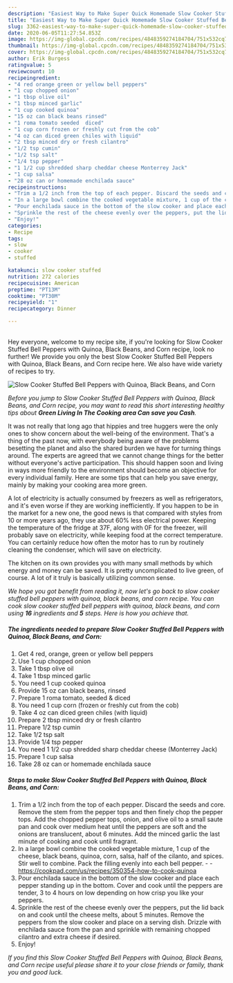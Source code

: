 ```yaml
---
description: "Easiest Way to Make Super Quick Homemade Slow Cooker Stuffed Bell Peppers with Quinoa, Black Beans, and Corn"
title: "Easiest Way to Make Super Quick Homemade Slow Cooker Stuffed Bell Peppers with Quinoa, Black Beans, and Corn"
slug: 3362-easiest-way-to-make-super-quick-homemade-slow-cooker-stuffed-bell-peppers-with-quinoa-black-beans-and-corn
date: 2020-06-05T11:27:54.853Z
image: https://img-global.cpcdn.com/recipes/4848359274184704/751x532cq70/slow-cooker-stuffed-bell-peppers-with-quinoa-black-beans-and-corn-recipe-main-photo.jpg
thumbnail: https://img-global.cpcdn.com/recipes/4848359274184704/751x532cq70/slow-cooker-stuffed-bell-peppers-with-quinoa-black-beans-and-corn-recipe-main-photo.jpg
cover: https://img-global.cpcdn.com/recipes/4848359274184704/751x532cq70/slow-cooker-stuffed-bell-peppers-with-quinoa-black-beans-and-corn-recipe-main-photo.jpg
author: Erik Burgess
ratingvalue: 5
reviewcount: 10
recipeingredient:
- "4 red orange green or yellow bell peppers"
- "1 cup chopped onion"
- "1 tbsp olive oil"
- "1 tbsp minced garlic"
- "1 cup cooked quinoa"
- "15 oz can black beans rinsed"
- "1 roma tomato seeded  diced"
- "1 cup corn frozen or freshly cut from the cob"
- "4 oz can diced green chiles with liquid"
- "2 tbsp minced dry or fresh cilantro"
- "1/2 tsp cumin"
- "1/2 tsp salt"
- "1/4 tsp pepper"
- "1 1/2 cup shredded sharp cheddar cheese Monterrey Jack"
- "1 cup salsa"
- "28 oz can or homemade enchilada sauce"
recipeinstructions:
- "Trim a 1/2 inch from the top of each pepper. Discard the seeds and core. Remove the stem from the pepper tops and then finely chop the pepper tops. Add the chopped pepper tops, onion, and olive oil to a small saute pan and cook over medium heat until the peppers are soft and the onions are translucent, about 6 minutes. Add the minced garlic the last minute of cooking and cook until fragrant."
- "In a large bowl combine the cooked vegetable mixture, 1 cup of the cheese, black beans, quinoa, corn, salsa, half of the cilanto, and spices. Stir well to combine. Pack the filling evenly into each bell pepper.  https://cookpad.com/us/recipes/350354-how-to-cook-quinoa"
- "Pour enchilada sauce in the bottom of the slow cooker and place each pepper standing up in the bottom. Cover and cook until the peppers are tender, 3 to 4 hours on low depending on how crisp you like your peppers."
- "Sprinkle the rest of the cheese evenly over the peppers, put the lid back on and cook until the cheese melts, about 5 minutes. Remove the peppers from the slow cooker and place on a serving dish. Drizzle with enchilada sauce from the pan and sprinkle with remaining chopped cilantro and extra cheese if desired."
- "Enjoy!"
categories:
- Recipe
tags:
- slow
- cooker
- stuffed

katakunci: slow cooker stuffed 
nutrition: 272 calories
recipecuisine: American
preptime: "PT13M"
cooktime: "PT30M"
recipeyield: "1"
recipecategory: Dinner

---
```

<br>
Hey everyone, welcome to my recipe site, if you're looking for Slow Cooker Stuffed Bell Peppers with Quinoa, Black Beans, and Corn recipe, look no further! We provide you only the best Slow Cooker Stuffed Bell Peppers with Quinoa, Black Beans, and Corn recipe here. We also have wide variety of recipes to try.
<br>


![Slow Cooker Stuffed Bell Peppers with Quinoa, Black Beans, and Corn](https://img-global.cpcdn.com/recipes/4848359274184704/751x532cq70/slow-cooker-stuffed-bell-peppers-with-quinoa-black-beans-and-corn-recipe-main-photo.jpg)

<i>Before you jump to Slow Cooker Stuffed Bell Peppers with Quinoa, Black Beans, and Corn recipe, you may want to read this short interesting healthy tips about 
<strong>Green Living In The Cooking area Can save you Cash</strong>.</i>
</br>

It was not really that long ago that hippies and tree huggers were the only ones to show concern about the well-being of the environment. That's a thing of the past now, with everybody being aware of the problems besetting the planet and also the shared burden we have for turning things around. The experts are agreed that we cannot change things for the better without everyone's active participation. This should happen soon and living in ways more friendly to the environment should become an objective for every individual family. Here are some tips that can help you save energy, mainly by making your cooking area more green.

A lot of electricity is actually consumed by freezers as well as refrigerators, and it's even worse if they are working inefficiently. If you happen to be in the market for a new one, the good news is that compared with styles from 10 or more years ago, they use about 60% less electrical power. Keeping the temperature of the fridge at 37F, along with 0F for the freezer, will probably save on electricity, while keeping food at the correct temperature. You can certainly reduce how often the motor has to run by routinely cleaning the condenser, which will save on electricity.

The kitchen on its own provides you with many small methods by which energy and money can be saved. It is pretty uncomplicated to live green, of course. A lot of it truly is basically utilizing common sense.


<i>We hope you got benefit from reading it, now let's go back to slow cooker stuffed bell peppers with quinoa, black beans, and corn recipe. You can cook slow cooker stuffed bell peppers with quinoa, black beans, and corn using <strong>16</strong> ingredients and <strong>5</strong> steps. Here is how you achieve that.
</i>

##### The ingredients needed to prepare Slow Cooker Stuffed Bell Peppers with Quinoa, Black Beans, and Corn:

1. Get 4 red, orange, green or yellow bell peppers
1. Use 1 cup chopped onion
1. Take 1 tbsp olive oil
1. Take 1 tbsp minced garlic
1. You need 1 cup cooked quinoa
1. Provide 15 oz can black beans, rinsed
1. Prepare 1 roma tomato, seeded &amp; diced
1. You need 1 cup corn (frozen or freshly cut from the cob)
1. Take 4 oz can diced green chiles (with liquid)
1. Prepare 2 tbsp minced dry or fresh cilantro
1. Prepare 1/2 tsp cumin
1. Take 1/2 tsp salt
1. Provide 1/4 tsp pepper
1. You need 1 1/2 cup shredded sharp cheddar cheese (Monterrey Jack)
1. Prepare 1 cup salsa
1. Take 28 oz can or homemade enchilada sauce


##### Steps to make Slow Cooker Stuffed Bell Peppers with Quinoa, Black Beans, and Corn:

1. Trim a 1/2 inch from the top of each pepper. Discard the seeds and core. Remove the stem from the pepper tops and then finely chop the pepper tops. Add the chopped pepper tops, onion, and olive oil to a small saute pan and cook over medium heat until the peppers are soft and the onions are translucent, about 6 minutes. Add the minced garlic the last minute of cooking and cook until fragrant.
1. In a large bowl combine the cooked vegetable mixture, 1 cup of the cheese, black beans, quinoa, corn, salsa, half of the cilanto, and spices. Stir well to combine. Pack the filling evenly into each bell pepper. -  - https://cookpad.com/us/recipes/350354-how-to-cook-quinoa
1. Pour enchilada sauce in the bottom of the slow cooker and place each pepper standing up in the bottom. Cover and cook until the peppers are tender, 3 to 4 hours on low depending on how crisp you like your peppers.
1. Sprinkle the rest of the cheese evenly over the peppers, put the lid back on and cook until the cheese melts, about 5 minutes. Remove the peppers from the slow cooker and place on a serving dish. Drizzle with enchilada sauce from the pan and sprinkle with remaining chopped cilantro and extra cheese if desired.
1. Enjoy!


<i>If you find this Slow Cooker Stuffed Bell Peppers with Quinoa, Black Beans, and Corn recipe useful please share it to your close friends or family, thank you and good luck.</i>
